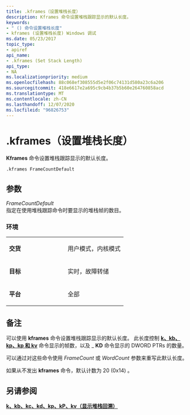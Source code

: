 ```yaml
---
title: .kframes（设置堆栈长度）
description: Kframes 命令设置堆栈跟踪显示的默认长度。
keywords:
- " () 命令设置堆栈长度"
- kframes (设置堆栈长度) Windows 调试
ms.date: 05/23/2017
topic_type:
- apiref
api_name:
- .kframes (Set Stack Length)
api_type:
- NA
ms.localizationpriority: medium
ms.openlocfilehash: 88c068ef308555d5e2f06c74131d580a23c6a206
ms.sourcegitcommit: 418e6617e2a695c9cb4b37b5b60e264760858acd
ms.translationtype: MT
ms.contentlocale: zh-CN
ms.lasthandoff: 12/07/2020
ms.locfileid: "96826753"
---
```

# <a name="kframes-set-stack-length"></a>.kframes（设置堆栈长度）


**Kframes** 命令设置堆栈跟踪显示的默认长度。

```dbgcmd
.kframes FrameCountDefault 
```

## <a name="span-idddk_meta_set_stack_length_dbgspanspan-idddk_meta_set_stack_length_dbgspanparameters"></a><span id="ddk_meta_set_stack_length_dbg"></span><span id="DDK_META_SET_STACK_LENGTH_DBG"></span>参数


<span id="_______FrameCountDefault______"></span><span id="_______framecountdefault______"></span><span id="_______FRAMECOUNTDEFAULT______"></span>*FrameCountDefault*   
指定在使用堆栈跟踪命令时要显示的堆栈帧的数目。

### <a name="span-idenvironmentspanspan-idenvironmentspanspan-idenvironmentspanenvironment"></a><span id="Environment"></span><span id="environment"></span><span id="ENVIRONMENT"></span>环境

<table>
<colgroup>
<col width="50%" />
<col width="50%" />
</colgroup>
<tbody>
<tr class="odd">
<td align="left"><p><strong>交货</strong></p></td>
<td align="left"><p>用户模式，内核模式</p></td>
</tr>
<tr class="even">
<td align="left"><p><strong>目标</strong></p></td>
<td align="left"><p>实时，故障转储</p></td>
</tr>
<tr class="odd">
<td align="left"><p><strong>平台</strong></p></td>
<td align="left"><p>全部</p></td>
</tr>
</tbody>
</table>

 

<a name="remarks"></a>备注
-------

可以使用 **kframes** 命令设置堆栈跟踪显示的默认长度。 此长度控制 [**k、kb、kp、kp 和 kv**](k--kb--kc--kd--kp--kp--kv--display-stack-backtrace-.md) 命令显示的帧数，以及 \_ **KD** 命令显示的 DWORD PTRs 的数量。

可以通过对这些命令使用 *FrameCount* 或 *WordCount* 参数来重写此默认长度。

如果从不发出 **kframes** 命令，默认计数为 20 (0x14) 。

## <a name="span-idsee_alsospansee-also"></a><span id="see_also"></span>另请参阅


[**k、kb、kc、kd、kp、kP、kv（显示堆栈回溯）**](k--kb--kc--kd--kp--kp--kv--display-stack-backtrace-.md)

 

 






